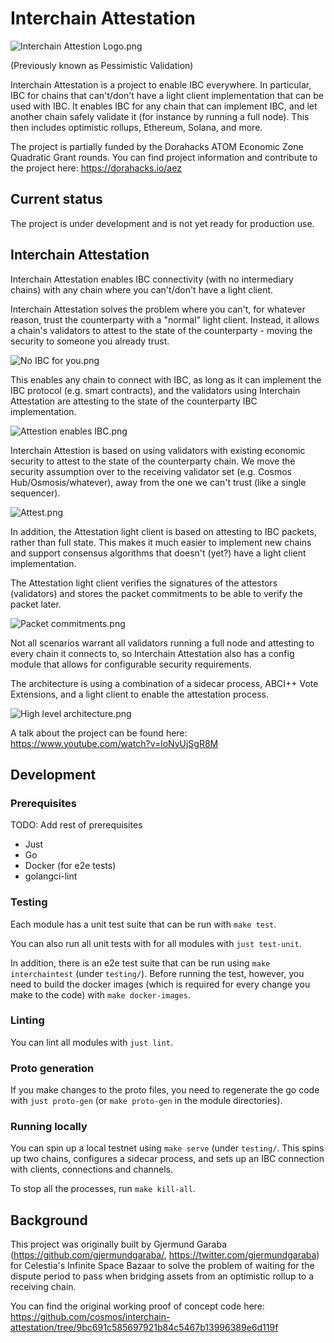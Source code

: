 # Interchain Attestation

![Interchain Attestion Logo.png](docs/images/Interchain%20Attestion%20Logo.png)

(Previously known as Pessimistic Validation)

Interchain Attestation is a project to enable IBC everywhere. In particular, IBC for chains that can't/don't have a 
light client implementation that can be used with IBC. It enables IBC for any chain that can implement IBC, and
let another chain safely validate it (for instance by running a full node). This then includes optimistic rollups,
Ethereum, Solana, and more.

The project is partially funded by the Dorahacks ATOM Economic Zone Quadratic Grant rounds.
You can find project information and contribute to the project here: https://dorahacks.io/aez

## Current status
The project is under development and is not yet ready for production use.

## Interchain Attestation

Interchain Attestation enables IBC connectivity (with no intermediary chains) with any chain where you can't/don't have a light client.

Interchain Attestation solves the problem where you can't, for whatever reason, trust the counterparty with a "normal" light client. 
Instead, it allows a chain's validators to attest to the state of the counterparty - moving the security to someone you already trust.

![No IBC for you.png](docs/images/No%20IBC%20for%20you.png)

This enables any chain to connect with IBC, as long as it can implement the IBC protocol (e.g. smart contracts), 
and the validators using Interchain Attestation are attesting to the state of the counterparty IBC implementation.

![Attestion enables IBC.png](docs/images/Attestion%20enables%20IBC.png)

Interchain Attestion is based on using validators with existing economic security to attest to the state of the counterparty chain.
We move the security assumption over to the receiving validator set (e.g. Cosmos Hub/Osmosis/whatever), away from the one we can't trust (like a single sequencer).

![Attest.png](docs/images/Attest.png)

In addition, the Attestation light client is based on attesting to IBC packets, rather than full state.
This makes it much easier to implement new chains and support consensus algorithms that doesn't (yet?) have a light client implementation.

The Attestation light client verifies the signatures of the attestors (validators) and stores the packet commitments to be able to verify the packet later.

![Packet commitments.png](docs/images/Packet%20commitments.png)

Not all scenarios warrant all validators running a full node and attesting to every chain it connects to, 
so Interchain Attestation also has a config module that allows for configurable security requirements.

The architecture is using a combination of a sidecar process, ABCI++ Vote Extensions, and a light client to enable the attestation process.

![High level architecture.png](docs/images/High%20level%20architecture.png)

A talk about the project can be found here: https://www.youtube.com/watch?v=loNyUjSgR8M

## Development

### Prerequisites

TODO: Add rest of prerequisites

* Just
* Go
* Docker (for e2e tests)
* golangci-lint

### Testing

Each module has a unit test suite that can be run with `make test`.

You can also run all unit tests with for all modules with `just test-unit`.

In addition, there is an e2e test suite that can be run using `make interchaintest` (under `testing/`).
Before running the test, however, you need to build the docker images (which is required for every change you make to the code) with `make docker-images`.

### Linting

You can lint all modules with `just lint`.

### Proto generation

If you make changes to the proto files, you need to regenerate the go code with `just proto-gen` (or `make proto-gen` in the module directories).

### Running locally

You can spin up a local testnet using `make serve` (under `testing/`. This spins up two chains, configures a sidecar process, and sets up an IBC connection with clients, connections and channels.

To stop all the processes, run `make kill-all`.

## Background

This project was originally built by Gjermund Garaba (https://github.com/gjermundgaraba/, https://twitter.com/gjermundgaraba)
for Celestia's Infinite Space Bazaar to solve the problem of waiting for the dispute period to pass when bridging assets from an optimistic rollup to a receiving chain.

You can find the original working proof of concept code here:
https://github.com/cosmos/interchain-attestation/tree/9bc691c585697921b84c5467b13996389e6d119f